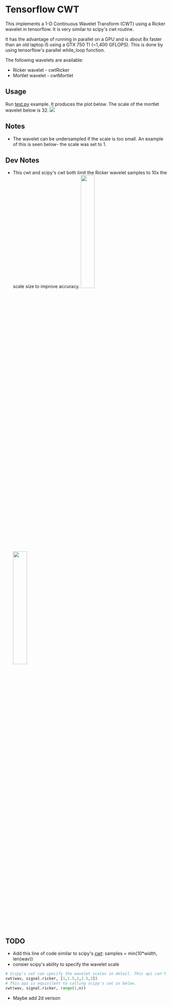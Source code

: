 # Tensorflow CWT
This implements a 1-D Continuous Wavelet Transform (CWT) using a Ricker wavelet in tensorflow. It is very similar to scipy's cwt routine.

It has the advantage of running in parallel on a GPU and is about 8x faster than an old laptop i5 using a GTX 750 TI (~1,400 GFLOPS). This is done by using tensorflow's parallel while_loop function.

The following wavelets are available:
* Ricker wavelet - cwtRicker
* Mortlet wavelet - cwtMortlet

## Usage
Run [test.py](https://github.com/nickgeoca/cwt-tensorflow/blob/master/test.py) example. It produces the plot below. The scale of the mortlet wavelet below is 32. 
![](https://github.com/nickgeoca/cwt-tensorflow/blob/master/mortletCWT.png)

## Notes
* The wavelet can be undersampled if the scale is too small. An example of this is seen below- the scale was set to 1. 

## Dev Notes
* This cwt and scipy's cwt both limit the Ricker wavelet samples to 10x the scale size to improve accuracy. 
<img src="https://github.com/nickgeoca/cwt-tensorflow/blob/master/undersampled-wavelet-p1.png" width="30%" height="30%"><img src="https://github.com/nickgeoca/cwt-tensorflow/blob/master/undersampled-wavelet-p2.png" width="30%" height="30%">
## TODO
* Add this line of code similar to scipy's [cwt](https://github.com/scipy/scipy/blob/63bcdc4eeafa59553c00e44343dbb38380bd9d45/scipy/signal/wavelets.py#L362): samples = min(10*width, len(wav))
* consier scipy's ability to specify the wavelet scale
```python
# Scipy's cwt can specify the wavelet scales in detail. This api can't do that.
cwt(wav, signal.ricker, [1,1.5,2,2.5,3])
# This api is equivilent to calling scipy's cwt as below.
cwt(wav, signal.ricker, range(1,n))
```
* Maybe add 2d verison
